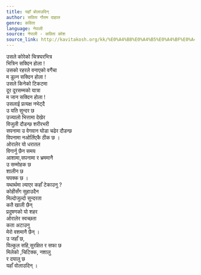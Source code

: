 ```yaml
---
title: यहाँ बोलाउदिन्
author: सविता गौतम दाहाल
genre: कविता
language: नेपाली
source: नेपाली - कविता कोश
source_link: http://kavitakosh.org/kk/%E0%A4%B8%E0%A4%B5%E0%A4%BF%E0%A4%A4%E0%A4%BE_%E0%A4%97%E0%A5%8C%E0%A4%A4%E0%A4%AE_%E0%A4%A6%E0%A4%BE%E0%A4%B9%E0%A4%BE%E0%A4%B2
---
```


उसले कोरेको चित्रघरभित्र  
भित्रिन सक्दिन होला !  
उसको रहरले वनाएको वगैंचा  
म डुल्न सक्दिन होला !  
उसले किनेको टिकटमा  
दूर दूरसम्मको यात्रा  
म जान सक्दिन होला !  
उसलाई प्रत्यक्ष नभेट्दै  
उ यति सुन्दर छ  
उज्यालो भित्तामा देखेर  
विजुली दौडन्छ शरीरभरी  
सपनामा उ वेगवान घोडा चढेर दौडन्छ  
विपनामा नओर्लिएकै ठीक छ ।  
ओरालेर यो धरातल  
विगार्नु छैन समय  
आशामा,सपनामा र भ्रममानै  
उ सम्मोहक छ  
शालीन छ  
घपक्क छ ।  
यथार्थमा ल्याएर कहाँ टेकाउनु ?  
कोहीसँग सुहाउदैन  
मिल्दोजुल्दो सुन्दरता  
कतै खाली छैन्  
प्रदुषणको यो शहर  
ओरालेर स्वच्छता  
कता अटाउनु  
मेरो वशमानै छैन् ।  
उ जहाँ छ,  
विल्कुल सहि,सुरक्षित र सफा छ  
मिलेको ,चिटिक्क, नशालु  
र दयालु छ  
यहाँ वोलाउदिन् ।
